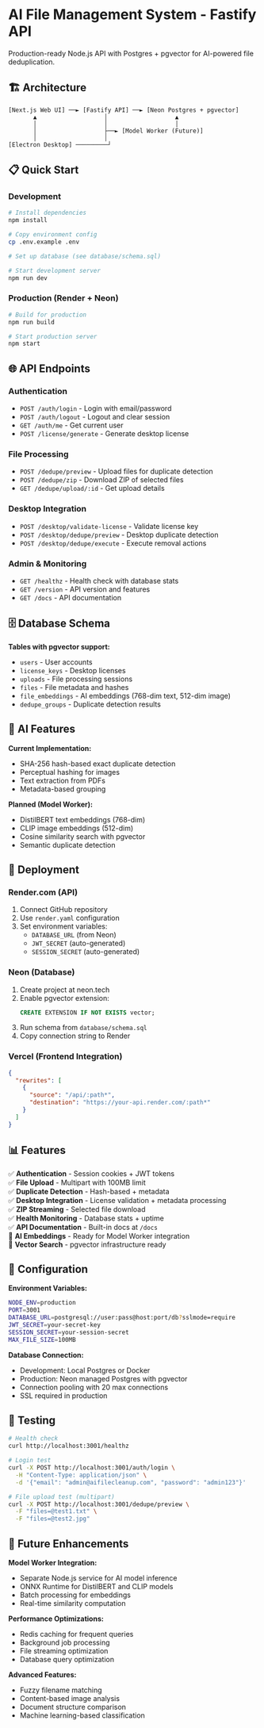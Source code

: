 # AI File Management System - Fastify API

Production-ready Node.js API with Postgres + pgvector for AI-powered file deduplication.

## 🏗️ Architecture

```
[Next.js Web UI] ──► [Fastify API] ──► [Neon Postgres + pgvector]
       ▲                   │                   ▲
       │                   │                   │
       │                   ├──► [Model Worker (Future)]
       │                   │
[Electron Desktop] ─────────┘
```

## 📋 Quick Start

### Development
```bash
# Install dependencies
npm install

# Copy environment config
cp .env.example .env

# Set up database (see database/schema.sql)

# Start development server
npm run dev
```

### Production (Render + Neon)
```bash
# Build for production
npm run build

# Start production server
npm start
```

## 🌐 API Endpoints

### Authentication
- `POST /auth/login` - Login with email/password
- `POST /auth/logout` - Logout and clear session  
- `GET /auth/me` - Get current user
- `POST /license/generate` - Generate desktop license

### File Processing
- `POST /dedupe/preview` - Upload files for duplicate detection
- `POST /dedupe/zip` - Download ZIP of selected files
- `GET /dedupe/upload/:id` - Get upload details

### Desktop Integration  
- `POST /desktop/validate-license` - Validate license key
- `POST /desktop/dedupe/preview` - Desktop duplicate detection
- `POST /desktop/dedupe/execute` - Execute removal actions

### Admin & Monitoring
- `GET /healthz` - Health check with database stats
- `GET /version` - API version and features
- `GET /docs` - API documentation

## 🗄️ Database Schema

**Tables with pgvector support:**
- `users` - User accounts
- `license_keys` - Desktop licenses  
- `uploads` - File processing sessions
- `files` - File metadata and hashes
- `file_embeddings` - AI embeddings (768-dim text, 512-dim image)
- `dedupe_groups` - Duplicate detection results

## 🤖 AI Features

**Current Implementation:**
- SHA-256 hash-based exact duplicate detection
- Perceptual hashing for images
- Text extraction from PDFs
- Metadata-based grouping

**Planned (Model Worker):**
- DistilBERT text embeddings (768-dim)
- CLIP image embeddings (512-dim)  
- Cosine similarity search with pgvector
- Semantic duplicate detection

## 🚀 Deployment

### Render.com (API)
1. Connect GitHub repository
2. Use `render.yaml` configuration
3. Set environment variables:
   - `DATABASE_URL` (from Neon)
   - `JWT_SECRET` (auto-generated)
   - `SESSION_SECRET` (auto-generated)

### Neon (Database)
1. Create project at neon.tech
2. Enable pgvector extension:
   ```sql
   CREATE EXTENSION IF NOT EXISTS vector;
   ```
3. Run schema from `database/schema.sql`
4. Copy connection string to Render

### Vercel (Frontend Integration)
```json
{
  "rewrites": [
    {
      "source": "/api/:path*",
      "destination": "https://your-api.render.com/:path*"
    }
  ]
}
```

## 📊 Features

✅ **Authentication** - Session cookies + JWT tokens  
✅ **File Upload** - Multipart with 100MB limit  
✅ **Duplicate Detection** - Hash-based + metadata  
✅ **Desktop Integration** - License validation + metadata processing  
✅ **ZIP Streaming** - Selected file download  
✅ **Health Monitoring** - Database stats + uptime  
✅ **API Documentation** - Built-in docs at `/docs`  
🔄 **AI Embeddings** - Ready for Model Worker integration  
🔄 **Vector Search** - pgvector infrastructure ready  

## 🔧 Configuration

**Environment Variables:**
```bash
NODE_ENV=production
PORT=3001
DATABASE_URL=postgresql://user:pass@host:port/db?sslmode=require
JWT_SECRET=your-secret-key
SESSION_SECRET=your-session-secret
MAX_FILE_SIZE=100MB
```

**Database Connection:**
- Development: Local Postgres or Docker
- Production: Neon managed Postgres with pgvector
- Connection pooling with 20 max connections
- SSL required in production

## 🧪 Testing

```bash
# Health check
curl http://localhost:3001/healthz

# Login test
curl -X POST http://localhost:3001/auth/login \
  -H "Content-Type: application/json" \
  -d '{"email": "admin@aifilecleanup.com", "password": "admin123"}'

# File upload test (multipart)
curl -X POST http://localhost:3001/dedupe/preview \
  -F "files=@test1.txt" \
  -F "files=@test2.jpg"
```

## 🔮 Future Enhancements

**Model Worker Integration:**
- Separate Node.js service for AI model inference
- ONNX Runtime for DistilBERT and CLIP models
- Batch processing for embeddings
- Real-time similarity computation

**Performance Optimizations:**
- Redis caching for frequent queries
- Background job processing
- File streaming optimization
- Database query optimization

**Advanced Features:**
- Fuzzy filename matching
- Content-based image analysis  
- Document structure comparison
- Machine learning-based classification